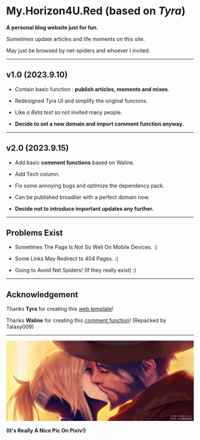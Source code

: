 # My.Horizon4U.Red (based on ***Tyra***)

**A personal blog website just for fun.** 

*Sometimes* update articles and life moments on this site.

May just be browsed by net-spiders and whoever I invited.

---
## v1.0 (2023.9.10)

- Contain basic function : **publish articles, moments and mixes**.

- Redesigned Tyra UI and simplify the original funcions.

- Like *a Beta test* so not invited many people.

- **Decide to set a new domain and import comment function anyway.**

---
## v2.0 (2023.9.15)

- Add basic **comment functions** based on Waline.

- Add Tech column.

- Fix some annoying bugs and optimize the dependency pack.

- Can be published broadlier with a perfect domain now.

- **Decide not to introduce important updates any further.**

---
## Problems Exist

- Sometimes The Page Is Not So Well On Mobile Devices. :(

- Some Links May Redirect to 404 Pages. :(

- Going to Avoid Net Spiders! (If they really exist) :)

---

## Acknowledgement

Thanks **Tyra** for creating this [web template](https://github.com/madelyneriksen/gatsby-starter-tyra)! 

Thanks **Waline** for creating this [comment function](https://github.com/Talaxy009/gatsby-plugin-waline/blob/main/README-zh.md)! (Repacked by Talaxy009)

---

![README](./wallpaper1.jpg)

**(It's Really A Nice Pic On Pixiv!)**